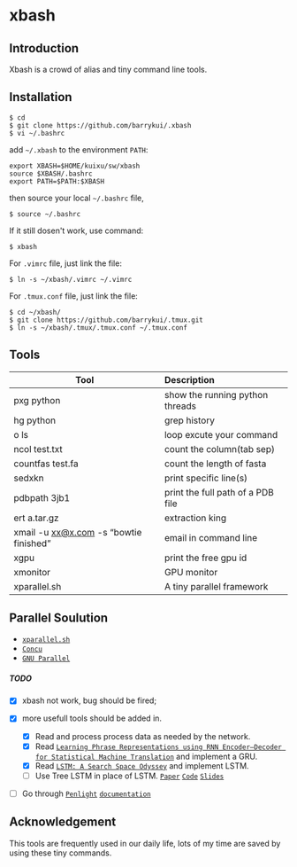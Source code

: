 # xbash

## Introduction

Xbash is a crowd of alias and tiny command line tools. 

## Installation

    $ cd 
    $ git clone https://github.com/barrykui/.xbash
    $ vi ~/.bashrc

add `~/.xbash` to the environment `PATH`:

    export XBASH=$HOME/kuixu/sw/xbash
    source $XBASH/.bashrc
    export PATH=$PATH:$XBASH

   

then source your local `~/.bashrc` file,

    $ source ~/.bashrc

If it still dosen't work, use command:

    $ xbash


For `.vimrc` file, just link the file:
  
    $ ln -s ~/xbash/.vimrc ~/.vimrc

For `.tmux.conf` file, just link the file:
  
    $ cd ~/xbash/
    $ git clone https://github.com/barrykui/.tmux.git
    $ ln -s ~/xbash/.tmux/.tmux.conf ~/.tmux.conf


## Tools


| Tool              | Description |
| ----------------- |:---------------------|
|pxg python         |show the running python threads|
|hg python          |grep history|
|o ls               |loop excute your command |
|ncol test.txt      |count the column(tab sep)   |  
|countfas test.fa   |count the length of fasta |
|sedxkn             |print specific line(s)|
|pdbpath 3jb1       |print the full path of a PDB file |
|ert  a.tar.gz      |extraction king |
|xmail -u xx@x.com -s “bowtie finished”  | email in command line |  
|xgpu               |print the free gpu id|
|xmonitor           |GPU monitor|
|xparallel.sh       |A tiny parallel framework|

## Parallel Soulution

- [`xparallel.sh`](https://github.com/barrykui/xbash/blob/master/xparallel.sh)
- [`Concu`](https://github.com/barrykui/Concu)
- [`GNU Parallel`](https://www.gnu.org/software/parallel/)



##### TODO
- [x] xbash not work, bug should be fired;
- [x] more usefull tools should be added in.
  - [x] Read and process process data as needed by the network.
  - [x] Read [`Learning Phrase Representations using RNN Encoder–Decoder
  for Statistical Machine Translation`](http://arxiv.org/pdf/1406.1078.pdf) and
  implement a GRU.
  - [x] Read [`LSTM: A Search Space Odyssey`](http://arxiv.org/pdf/1503.04069v1.pdf)
  and implement LSTM.
  - [ ] Use Tree LSTM in place of LSTM. [`Paper`](http://www.aclweb.org/anthology/P/P15/P15-1150.pdf) [`Code`](https://github.com/stanfordnlp/treelstm) [`Slides`](http://kaishengtai.github.io/static/slides/treelstm-acl2015.pdf)
- [ ] Go through
[`Penlight`](https://github.com/stevedonovan/Penlight) [`documentation`](http://stevedonovan.github.io/Penlight/api/manual/01-introduction.md.html)




## Acknowledgement
This tools are frequently used in our daily life, lots of my time are saved by using these tiny commands.




